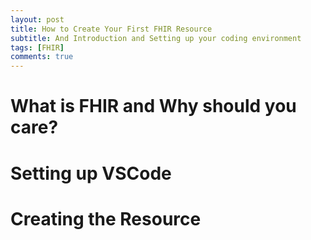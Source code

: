 ```yaml
---
layout: post
title: How to Create Your First FHIR Resource
subtitle: And Introduction and Setting up your coding environment
tags: [FHIR]
comments: true
---
```


# What is FHIR and Why should you care?

# Setting up VSCode

# Creating the Resource
